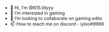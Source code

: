 - 👋 Hi, I’m @615.lillyyy
- 👀 I’m interested in gaming
- 💞️ I’m looking to collaborate on gaming edits
- 📫 How to reach me on discord - iylxo#9998

<!---
615lillyyy/615.lillyyy is a ✨ special ✨ repository because its `README.md` (this file) appears on your GitHub profile.
You can click the Preview link to take a look at your changes.
--->
